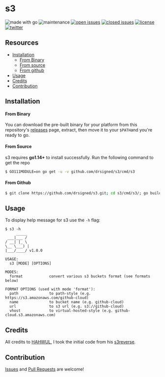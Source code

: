 # s3

![made with go](https://img.shields.io/badge/made%20with-Go-0040ff.svg) ![maintenance](https://img.shields.io/badge/maintained%3F-yes-0040ff.svg) [![open issues](https://img.shields.io/github/issues-raw/drsigned/s3.svg?style=flat&color=0040ff)](https://github.com/drsigned/s3/issues?q=is:issue+is:open) [![closed issues](https://img.shields.io/github/issues-closed-raw/drsigned/s3.svg?style=flat&color=0040ff)](https://github.com/drsigned/s3/issues?q=is:issue+is:closed) [![license](https://img.shields.io/badge/license-MIT-gray.svg?colorB=0040FF)](https://github.com/drsigned/s3/blob/master/LICENSE) [![twitter](https://img.shields.io/badge/twitter-@drsigned-0040ff.svg)](https://twitter.com/drsigned)

## Resources

* [Installation](#installation)
    * [From Binary](#from-binary)
    * [From source](#from-source)
    * [From github](#from-github)
* [Usage](#usage)
* [Credits](#credits)
* [Contribution](#contribution)

## Installation

#### From Binary

You can download the pre-built binary for your platform from this repository's [releases](https://github.com/drsigned/s3/releases/) page, extract, then move it to your `$PATH`and you're ready to go.

#### From Source

s3 requires **go1.14+** to install successfully. Run the following command to get the repo

```bash
$ GO111MODULE=on go get -u -v github.com/drsigned/s3/cmd/s3
```

#### From Github

```bash
$ git clone https://github.com/drsigned/s3.git; cd s3/cmd/s3/; go build; mv s3 /usr/local/bin/; s3 -h
```

## Usage

To display help message for s3 use the `-h` flag:

```
$ s3 -h
     _____
 ___|___ /
/ __| |_ \
\__ \___) |
|___/____/ v1.0.0

USAGE:
  s3 [MODE] [OPTIONS]

MODES:
  format            convert various s3 buckets format (see formats below)

FORMAT OPTIONS (used with mode 'format'):
  path              to path-style (e.g. https://s3.amazonaws.com/github-cloud)
  name              to bucket name (e.g. github-cloud)
  url               to s3 url (e.g. s3://github-cloud)
  vhost             to virtual-hosted-style (e.g. github-cloud.s3.amazonaws.com)
```

## Credits

All credits to [HAHWUL](https://github.com/hahwul), I took the initial code from his [s3reverse](https://github.com/hahwul/s3reverse).

## Contribution

[Issues](https://github.com/drsigned/s3/issues) and [Pull Requests](https://github.com/drsigned/s3/pulls) are welcome!
